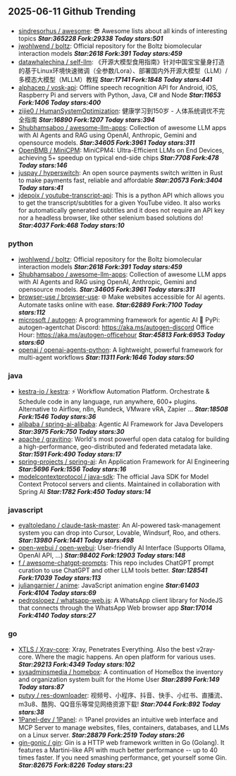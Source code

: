 ## 2025-06-11 Github Trending

### 
* [sindresorhus / awesome](https://github.com/sindresorhus/awesome): 😎 Awesome lists about all kinds of interesting topics ***Star:365228 Fork:29338 Today stars:501***
* [jwohlwend / boltz](https://github.com/jwohlwend/boltz): Official repository for the Boltz biomolecular interaction models ***Star:2618 Fork:391 Today stars:459***
* [datawhalechina / self-llm](https://github.com/datawhalechina/self-llm): 《开源大模型食用指南》针对中国宝宝量身打造的基于Linux环境快速微调（全参数/Lora）、部署国内外开源大模型（LLM）/多模态大模型（MLLM）教程 ***Star:17141 Fork:1848 Today stars:441***
* [alphacep / vosk-api](https://github.com/alphacep/vosk-api): Offline speech recognition API for Android, iOS, Raspberry Pi and servers with Python, Java, C# and Node ***Star:11653 Fork:1406 Today stars:400***
* [zijie0 / HumanSystemOptimization](https://github.com/zijie0/HumanSystemOptimization): 健康学习到150岁 - 人体系统调优不完全指南 ***Star:16890 Fork:1207 Today stars:394***
* [Shubhamsaboo / awesome-llm-apps](https://github.com/Shubhamsaboo/awesome-llm-apps): Collection of awesome LLM apps with AI Agents and RAG using OpenAI, Anthropic, Gemini and opensource models. ***Star:34605 Fork:3961 Today stars:311***
* [OpenBMB / MiniCPM](https://github.com/OpenBMB/MiniCPM): MiniCPM4: Ultra-Efficient LLMs on End Devices, achieving 5+ speedup on typical end-side chips ***Star:7708 Fork:478 Today stars:146***
* [juspay / hyperswitch](https://github.com/juspay/hyperswitch): An open source payments switch written in Rust to make payments fast, reliable and affordable ***Star:20573 Fork:3404 Today stars:41***
* [jdepoix / youtube-transcript-api](https://github.com/jdepoix/youtube-transcript-api): This is a python API which allows you to get the transcript/subtitles for a given YouTube video. It also works for automatically generated subtitles and it does not require an API key nor a headless browser, like other selenium based solutions do! ***Star:4037 Fork:468 Today stars:10***

### python
* [jwohlwend / boltz](https://github.com/jwohlwend/boltz): Official repository for the Boltz biomolecular interaction models ***Star:2618 Fork:391 Today stars:459***
* [Shubhamsaboo / awesome-llm-apps](https://github.com/Shubhamsaboo/awesome-llm-apps): Collection of awesome LLM apps with AI Agents and RAG using OpenAI, Anthropic, Gemini and opensource models. ***Star:34605 Fork:3961 Today stars:311***
* [browser-use / browser-use](https://github.com/browser-use/browser-use): 🌐 Make websites accessible for AI agents. Automate tasks online with ease. ***Star:62889 Fork:7100 Today stars:112***
* [microsoft / autogen](https://github.com/microsoft/autogen): A programming framework for agentic AI 🤖 PyPi: autogen-agentchat Discord: https://aka.ms/autogen-discord Office Hour: https://aka.ms/autogen-officehour ***Star:45813 Fork:6953 Today stars:60***
* [openai / openai-agents-python](https://github.com/openai/openai-agents-python): A lightweight, powerful framework for multi-agent workflows ***Star:11311 Fork:1646 Today stars:50***

### java
* [kestra-io / kestra](https://github.com/kestra-io/kestra): ⚡ Workflow Automation Platform. Orchestrate & Schedule code in any language, run anywhere, 600+ plugins. Alternative to Airflow, n8n, Rundeck, VMware vRA, Zapier ... ***Star:18508 Fork:1546 Today stars:36***
* [alibaba / spring-ai-alibaba](https://github.com/alibaba/spring-ai-alibaba): Agentic AI Framework for Java Developers ***Star:3975 Fork:750 Today stars:30***
* [apache / gravitino](https://github.com/apache/gravitino): World's most powerful open data catalog for building a high-performance, geo-distributed and federated metadata lake. ***Star:1591 Fork:490 Today stars:17***
* [spring-projects / spring-ai](https://github.com/spring-projects/spring-ai): An Application Framework for AI Engineering ***Star:5696 Fork:1556 Today stars:16***
* [modelcontextprotocol / java-sdk](https://github.com/modelcontextprotocol/java-sdk): The official Java SDK for Model Context Protocol servers and clients. Maintained in collaboration with Spring AI ***Star:1782 Fork:450 Today stars:14***

### javascript
* [eyaltoledano / claude-task-master](https://github.com/eyaltoledano/claude-task-master): An AI-powered task-management system you can drop into Cursor, Lovable, Windsurf, Roo, and others. ***Star:13980 Fork:1441 Today stars:498***
* [open-webui / open-webui](https://github.com/open-webui/open-webui): User-friendly AI Interface (Supports Ollama, OpenAI API, ...) ***Star:98402 Fork:12903 Today stars:148***
* [f / awesome-chatgpt-prompts](https://github.com/f/awesome-chatgpt-prompts): This repo includes ChatGPT prompt curation to use ChatGPT and other LLM tools better. ***Star:128541 Fork:17039 Today stars:113***
* [juliangarnier / anime](https://github.com/juliangarnier/anime): JavaScript animation engine ***Star:61403 Fork:4104 Today stars:69***
* [pedroslopez / whatsapp-web.js](https://github.com/pedroslopez/whatsapp-web.js): A WhatsApp client library for NodeJS that connects through the WhatsApp Web browser app ***Star:17014 Fork:4140 Today stars:27***

### go
* [XTLS / Xray-core](https://github.com/XTLS/Xray-core): Xray, Penetrates Everything. Also the best v2ray-core. Where the magic happens. An open platform for various uses. ***Star:29213 Fork:4349 Today stars:102***
* [sysadminsmedia / homebox](https://github.com/sysadminsmedia/homebox): A continuation of HomeBox the inventory and organization system built for the Home User ***Star:2899 Fork:149 Today stars:87***
* [putyy / res-downloader](https://github.com/putyy/res-downloader): 视频号、小程序、抖音、快手、小红书、直播流、m3u8、酷狗、QQ音乐等常见网络资源下载! ***Star:7044 Fork:892 Today stars:38***
* [1Panel-dev / 1Panel](https://github.com/1Panel-dev/1Panel): 🔥 1Panel provides an intuitive web interface and MCP Server to manage websites, files, containers, databases, and LLMs on a Linux server. ***Star:28879 Fork:2519 Today stars:26***
* [gin-gonic / gin](https://github.com/gin-gonic/gin): Gin is a HTTP web framework written in Go (Golang). It features a Martini-like API with much better performance -- up to 40 times faster. If you need smashing performance, get yourself some Gin. ***Star:82675 Fork:8226 Today stars:23***
